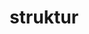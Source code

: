 ---
date:  ""
draft: false
title: "struktur"
short: "struktur"
thumb:
    image: "cover.jpg"
    anima: ""
    video: ""
layout: ""
weight: 3
lister: 5
format:
    media: "article"
    model: ""
    datum:
        data: ""
require:
    - prop: ""
      name: ""
      icon: ""
      desc: ""
metadata:
    index: false
    thumb: "cover.jpg"
    group: []
    author: ["Al Muhdil Karim"]
description: "Memahami fondasi utama yang membentuk kerangka dalam halaman web."
---